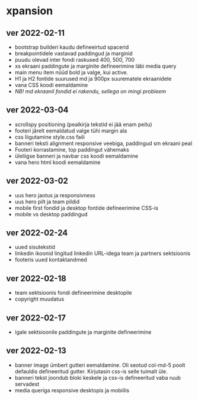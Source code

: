 # xpansion

## ver 2022-02-11
- bootstrap builderi kaudu defineeirtud spacerid 
- breakpointidele vastavad paddingud ja marginid
- puudu olevad inter fondi raskused 400, 500, 700
- xs ekraani paddingute ja marginite defineerimine läbi media query
- main menu item nüüd bold ja valge, kui active.
- H1 ja H2 fontide suurused md ja 900px suurematele ekraanidele
- vana CSS koodi eemaldamine
- *NB! md ekraanil fondid ei rakendu, sellega on mingi probleem*

## ver 2022-03-04
- scrollspy positioning (pealkirja tekstid ei jää enam peitu)
- footeri järelt eemaldatud valge tühi margin ala
- css liigutamine style.css faili
- banneri teksti alignment responsive veebiga, paddingud sm ekraani peal
- Footeri korrastamine, top paddingut vähemaks
- üleliigse banneri ja navbar css koodi eemaldamine
- vana hero html koodi eemaldamine

## ver 2022-03-02
- uus hero jaotus ja responsivness
- uus hero pilt ja team pildid
- mobile first fondid ja desktop fontide defineerimine CSS-is
- mobile vs desktop paddingud

## ver 2022-02-24
- uued sisutekstid
- linkedin ikoonid lingitud linkedin URL-idega team ja partners sektsioonis
- footeris uued kontaktandmed

## ver 2022-02-18 
- team sektsioonis fondi defineerimine desktopile
- copyright muudatus

## ver 2022-02-17
- igale sektsioonile paddingute ja marginite defineerimine

## ver 2022-02-13
- banner image ümbert gutteri eemaldamine. Oli seotud col-md-5 poolt defauldis defineeritud gutter. Kirjutasin css-is selle tuimalt üle. 
- banneri tekst joondub bloki keskele ja css-is defineeritud vaba ruub servadest
- media queriga responsive desktopis ja mobiilis
